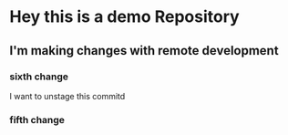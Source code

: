 # Hey this is a demo Repository

## I'm making changes with remote development 

### sixth change
I want to unstage this commitd

### fifth change